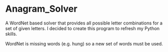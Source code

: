 # Anagram_Solver
A WordNet based solver that provides all possible letter combinations for a set of given letters.
I decided to create this program to refresh my Python skills.

WordNet is missing words (e.g. hung) so a new set of words must be used.